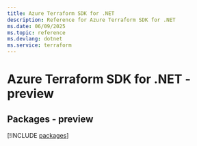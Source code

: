 ```yaml
---
title: Azure Terraform SDK for .NET
description: Reference for Azure Terraform SDK for .NET
ms.date: 06/09/2025
ms.topic: reference
ms.devlang: dotnet
ms.service: terraform
---
```

# Azure Terraform SDK for .NET - preview
## Packages - preview
[!INCLUDE [packages](terraform-index.md)]